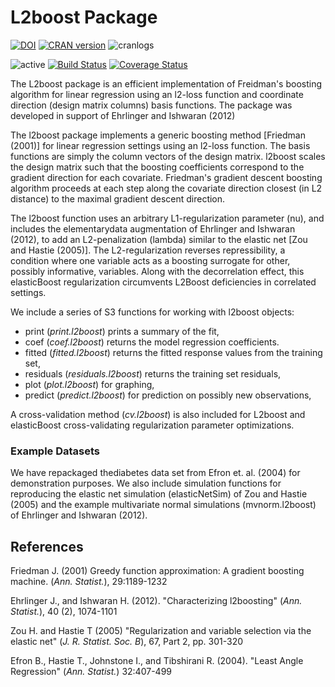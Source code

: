 L2boost Package
========================================================
[![DOI](https://zenodo.org/badge/5745/ehrlinger/l2boost.png)](http://dx.doi.org/10.5281/zenodo.11437)
[![CRAN version](http://www.r-pkg.org/badges/version/l2boost)](http://cran.r-project.org/web/packages/l2boost)
![cranlogs](http://cranlogs.r-pkg.org./badges/l2boost)

![active](http://www.repostatus.org/badges/latest/active.svg)
[![Build Status](https://travis-ci.org/ehrlinger/l2boost.svg?branch=master)](https://travis-ci.org/ehrlinger/l2boost)
[![Coverage Status](https://coveralls.io/repos/ehrlinger/l2boost/badge.svg?branch=master&service=github)](https://coveralls.io/github/ehrlinger/l2boost?branch=master)

The L2boost package is an efficient implementation of Freidman's boosting algorithm for linear regression using an l2-loss function and coordinate direction (design matrix columns) basis functions. The package was developed in support of Ehrlinger and Ishwaran (2012)

The l2boost package implements a generic boosting method [Friedman (2001)] for linear regression settings using an l2-loss function. The basis functions are simply the column vectors of the design matrix. l2boost scales the design matrix such that the boosting coefficients correspond to the gradient direction for each covariate. Friedman's gradient descent boosting algorithm proceeds at each step along the covariate direction closest (in L2 distance) to the maximal gradient descent direction.
 
The l2boost function uses an arbitrary L1-regularization parameter (nu), and includes the elementarydata augmentation of Ehrlinger and Ishwaran (2012), to add an L2-penalization (lambda) similar to the elastic net [Zou and Hastie (2005)]. The L2-regularization reverses repressibility, a condition where one variable acts as a boosting surrogate for other, possibly informative, variables. Along with the decorrelation effect, this elasticBoost regularization circumvents L2Boost deficiencies in correlated settings. 

We include a series of S3 functions for working  with l2boost objects:
* print (*print.l2boost*) prints a summary of the fit,
* coef (*coef.l2boost*) returns the model regression coefficients. 
* fitted (*fitted.l2boost*) returns the fitted response values from the training set, 
* residuals (*residuals.l2boost*) returns the training set residuals,
* plot (*plot.l2boost*) for graphing,
* predict (*predict.l2boost*) for prediction on possibly new observations,
 
A cross-validation method (*cv.l2boost*) is also included for L2boost and elasticBoost cross-validating regularization parameter optimizations.

### Example Datasets
We have repackaged thediabetes data set from Efron et. al. (2004) for demonstration purposes. We also include simulation functions for reproducing the elastic net simulation (elasticNetSim) of Zou and Hastie (2005) and the example multivariate normal simulations (mvnorm.l2boost) of Ehrlinger and Ishwaran (2012).

## References
Friedman J. (2001) Greedy function approximation: A gradient boosting machine. (*Ann. Statist.*), 29:1189-1232

Ehrlinger J., and Ishwaran H. (2012). "Characterizing l2boosting" (*Ann. Statist.*), 40 (2), 1074-1101

Zou H. and Hastie T (2005) "Regularization and variable selection via the elastic net" (*J. R. Statist. Soc. B*), 67, Part 2, pp. 301-320

Efron B., Hastie T., Johnstone I., and Tibshirani R. (2004). "Least Angle Regression" (*Ann. Statist.*) 32:407-499
